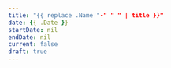 ```yaml
---
title: "{{ replace .Name "-" " " | title }}"
date: {{ .Date }}
startDate: nil
endDate: nil
current: false
draft: true
---
```

